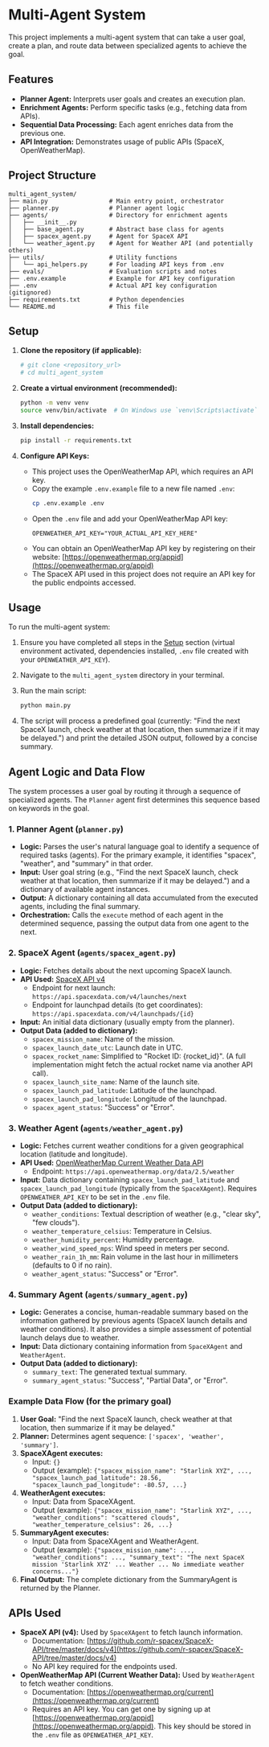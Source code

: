 # Multi-Agent System

This project implements a multi-agent system that can take a user goal, create a plan, and route data between specialized agents to achieve the goal.

## Features
- **Planner Agent:** Interprets user goals and creates an execution plan.
- **Enrichment Agents:** Perform specific tasks (e.g., fetching data from APIs).
- **Sequential Data Processing:** Each agent enriches data from the previous one.
- **API Integration:** Demonstrates usage of public APIs (SpaceX, OpenWeatherMap).

## Project Structure
```
multi_agent_system/
├── main.py                 # Main entry point, orchestrator
├── planner.py              # Planner agent logic
├── agents/                 # Directory for enrichment agents
│   ├── __init__.py
│   ├── base_agent.py       # Abstract base class for agents
│   ├── spacex_agent.py     # Agent for SpaceX API
│   └── weather_agent.py    # Agent for Weather API (and potentially others)
├── utils/                  # Utility functions
│   └── api_helpers.py      # For loading API keys from .env
├── evals/                  # Evaluation scripts and notes
├── .env.example            # Example for API key configuration
├── .env                    # Actual API key configuration (gitignored)
├── requirements.txt        # Python dependencies
└── README.md               # This file
```

## Setup

1.  **Clone the repository (if applicable):**
    ```bash
    # git clone <repository_url>
    # cd multi_agent_system
    ```

2.  **Create a virtual environment (recommended):**
    ```bash
    python -m venv venv
    source venv/bin/activate  # On Windows use `venv\Scripts\activate`
    ```

3.  **Install dependencies:**
    ```bash
    pip install -r requirements.txt
    ```

4.  **Configure API Keys:**
    *   This project uses the OpenWeatherMap API, which requires an API key.
    *   Copy the example `.env.example` file to a new file named `.env`:
        ```bash
        cp .env.example .env
        ```
    *   Open the `.env` file and add your OpenWeatherMap API key:
        ```
        OPENWEATHER_API_KEY="YOUR_ACTUAL_API_KEY_HERE"
        ```
    *   You can obtain an OpenWeatherMap API key by registering on their website: [https://openweathermap.org/appid](https://openweathermap.org/appid)
    *   The SpaceX API used in this project does not require an API key for the public endpoints accessed.

## Usage

To run the multi-agent system:

1.  Ensure you have completed all steps in the [Setup](#setup) section (virtual environment activated, dependencies installed, `.env` file created with your `OPENWEATHER_API_KEY`).
2.  Navigate to the `multi_agent_system` directory in your terminal.
3.  Run the main script:

    ```bash
    python main.py
    ```

4.  The script will process a predefined goal (currently: "Find the next SpaceX launch, check weather at that location, then summarize if it may be delayed.") and print the detailed JSON output, followed by a concise summary.

## Agent Logic and Data Flow

The system processes a user goal by routing it through a sequence of specialized agents. The `Planner` agent first determines this sequence based on keywords in the goal.

### 1. Planner Agent (`planner.py`)
*   **Logic:** Parses the user's natural language goal to identify a sequence of required tasks (agents). For the primary example, it identifies "spacex", "weather", and "summary" in that order.
*   **Input:** User goal string (e.g., "Find the next SpaceX launch, check weather at that location, then summarize if it may be delayed.") and a dictionary of available agent instances.
*   **Output:** A dictionary containing all data accumulated from the executed agents, including the final summary.
*   **Orchestration:** Calls the `execute` method of each agent in the determined sequence, passing the output data from one agent to the next.

### 2. SpaceX Agent (`agents/spacex_agent.py`)
*   **Logic:** Fetches details about the next upcoming SpaceX launch.
*   **API Used:** [SpaceX API v4](https://github.com/r-spacex/SpaceX-API/tree/master/docs/v4)
    *   Endpoint for next launch: `https://api.spacexdata.com/v4/launches/next`
    *   Endpoint for launchpad details (to get coordinates): `https://api.spacexdata.com/v4/launchpads/{id}`
*   **Input:** An initial data dictionary (usually empty from the planner).
*   **Output Data (added to dictionary):**
    *   `spacex_mission_name`: Name of the mission.
    *   `spacex_launch_date_utc`: Launch date in UTC.
    *   `spacex_rocket_name`: Simplified to "Rocket ID: {rocket_id}". (A full implementation might fetch the actual rocket name via another API call).
    *   `spacex_launch_site_name`: Name of the launch site.
    *   `spacex_launch_pad_latitude`: Latitude of the launchpad.
    *   `spacex_launch_pad_longitude`: Longitude of the launchpad.
    *   `spacex_agent_status`: "Success" or "Error".

### 3. Weather Agent (`agents/weather_agent.py`)
*   **Logic:** Fetches current weather conditions for a given geographical location (latitude and longitude).
*   **API Used:** [OpenWeatherMap Current Weather Data API](https://openweathermap.org/current)
    *   Endpoint: `https://api.openweathermap.org/data/2.5/weather`
*   **Input:** Data dictionary containing `spacex_launch_pad_latitude` and `spacex_launch_pad_longitude` (typically from the `SpaceXAgent`). Requires `OPENWEATHER_API_KEY` to be set in the `.env` file.
*   **Output Data (added to dictionary):**
    *   `weather_conditions`: Textual description of weather (e.g., "clear sky", "few clouds").
    *   `weather_temperature_celsius`: Temperature in Celsius.
    *   `weather_humidity_percent`: Humidity percentage.
    *   `weather_wind_speed_mps`: Wind speed in meters per second.
    *   `weather_rain_1h_mm`: Rain volume in the last hour in millimeters (defaults to 0 if no rain).
    *   `weather_agent_status`: "Success" or "Error".

### 4. Summary Agent (`agents/summary_agent.py`)
*   **Logic:** Generates a concise, human-readable summary based on the information gathered by previous agents (SpaceX launch details and weather conditions). It also provides a simple assessment of potential launch delays due to weather.
*   **Input:** Data dictionary containing information from `SpaceXAgent` and `WeatherAgent`.
*   **Output Data (added to dictionary):**
    *   `summary_text`: The generated textual summary.
    *   `summary_agent_status`: "Success", "Partial Data", or "Error".

### Example Data Flow (for the primary goal)

1.  **User Goal:** "Find the next SpaceX launch, check weather at that location, then summarize if it may be delayed."
2.  **Planner:** Determines agent sequence: `['spacex', 'weather', 'summary']`.
3.  **SpaceXAgent executes:**
    *   Input: `{}`
    *   Output (example): `{"spacex_mission_name": "Starlink XYZ", ..., "spacex_launch_pad_latitude": 28.56, "spacex_launch_pad_longitude": -80.57, ...}`
4.  **WeatherAgent executes:**
    *   Input: Data from SpaceXAgent.
    *   Output (example): `{"spacex_mission_name": "Starlink XYZ", ..., "weather_conditions": "scattered clouds", "weather_temperature_celsius": 26, ...}`
5.  **SummaryAgent executes:**
    *   Input: Data from SpaceXAgent and WeatherAgent.
    *   Output (example): `{"spacex_mission_name": ..., "weather_conditions": ..., "summary_text": "The next SpaceX mission 'Starlink XYZ' ... Weather ... No immediate weather concerns..."}`
6.  **Final Output:** The complete dictionary from the SummaryAgent is returned by the Planner.

## APIs Used

*   **SpaceX API (v4):** Used by `SpaceXAgent` to fetch launch information.
    *   Documentation: [https://github.com/r-spacex/SpaceX-API/tree/master/docs/v4](https://github.com/r-spacex/SpaceX-API/tree/master/docs/v4)
    *   No API key required for the endpoints used.
*   **OpenWeatherMap API (Current Weather Data):** Used by `WeatherAgent` to fetch weather conditions.
    *   Documentation: [https://openweathermap.org/current](https://openweathermap.org/current)
    *   Requires an API key. You can get one by signing up at [https://openweathermap.org/appid](https://openweathermap.org/appid). This key should be stored in the `.env` file as `OPENWEATHER_API_KEY`.

```
